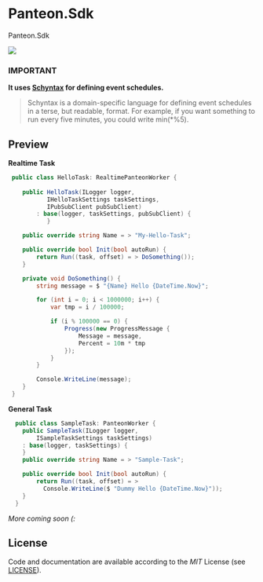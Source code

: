 # Panteon.Sdk
Panteon.Sdk

![](https://github.com/PanteonProject/panteon-dashboard/blob/master/misc/path4141.png)  

### IMPORTANT
**It uses [Schyntax](https://github.com/schyntax/schyntax) for defining  event schedules.**
> Schyntax is a domain-specific language for defining event schedules in a terse, but readable, format. For example, if you want something to run every five minutes, you could write min(*%5).


## Preview  

**Realtime Task**  
```csharp
 public class HelloTask: RealtimePanteonWorker {
 	
 	public HelloTask(ILogger logger, 
 	       IHelloTaskSettings taskSettings, 
 	       IPubSubClient pubSubClient)
 	    : base(logger, taskSettings, pubSubClient) {
           }

 	public override string Name = > "My-Hello-Task";

 	public override bool Init(bool autoRun) {
 		return Run((task, offset) = > DoSomething());
 	}

 	private void DoSomething() {
 		string message = $ "{Name} Hello {DateTime.Now}";

 		for (int i = 0; i < 1000000; i++) {
 			var tmp = i / 100000;

 			if (i % 100000 == 0) {
 				Progress(new ProgressMessage {
 					Message = message, 
 					Percent = 10m * tmp
 				});
 			}
 		}

 		Console.WriteLine(message);
 	}
 }
```

**General Task**  
```csharp
  public class SampleTask: PanteonWorker {
  	public SampleTask(ILogger logger, 
  		ISampleTaskSettings taskSettings)
  	: base(logger, taskSettings) {
  	}
  	public override string Name = > "Sample-Task";

  	public override bool Init(bool autoRun) {
  		return Run((task, offset) = >
  		  Console.WriteLine($ "Dummy Hello {DateTime.Now}"));
  	}
  }
```

_More coming soon (:_

## License
Code and documentation are available according to the *MIT* License (see [LICENSE](https://raw.githubusercontent.com/PanteonProject/Panteon.Sdk/master/LICENSE)).

